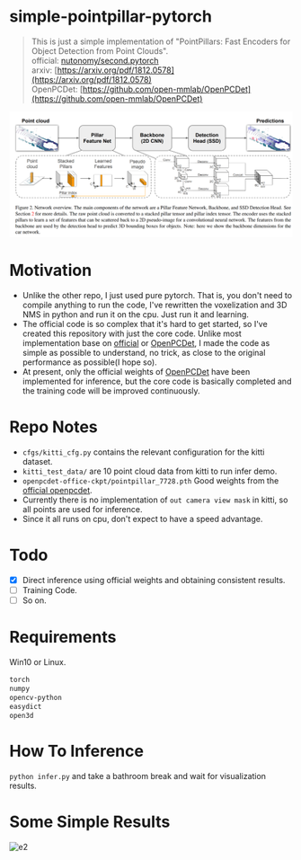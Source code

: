 # simple-pointpillar-pytorch
> This is just a simple implementation of "PointPillars: Fast Encoders for Object Detection from Point Clouds".  
> official: [nutonomy/second.pytorch](https://github.com/nutonomy/second.pytorch)  
> arxiv: [https://arxiv.org/pdf/1812.0578](https://arxiv.org/pdf/1812.0578)  
> OpenPCDet: [https://github.com/open-mmlab/OpenPCDet](https://github.com/open-mmlab/OpenPCDet)

![e1](/image/model.png)

# Motivation

- Unlike the other repo, I just used pure pytorch. That is, you don't need to compile anything to run the code, I've rewritten the voxelization and 3D NMS in python and run it on the cpu. Just run it and learning. 
- The official code is so complex that it's hard to get started, so I've created this repository with just the core code. Unlike most implementation base on [official](https://github.com/nutonomy/second.pytorch) or [OpenPCDet](https://github.com/open-mmlab/OpenPCDet), I made the code as simple as possible to understand, no trick, as close to the original performance as possible(I hope so).  
- At present, only the official weights of [OpenPCDet](https://github.com/open-mmlab/OpenPCDet) have been implemented for inference, but the core code is basically completed and the training code will be improved continuously.

# Repo Notes
- `cfgs/kitti_cfg.py` contains the relevant configuration for the kitti dataset.
- `kitti_test_data/` are 10 point cloud data from kitti to run infer demo.
- `openpcdet-office-ckpt/pointpillar_7728.pth` Good weights from the [official openpcdet](https://github.com/open-mmlab/OpenPCDet/blob/master/tools/cfgs/waymo_models/pointpillar_1x.yaml).
- Currently there is no implementation of `out camera view mask` in kitti, so all points are used for inference.
- Since it all runs on cpu, don't expect to have a speed advantage.

# Todo

- [x] Direct inference using official weights and obtaining consistent results.
- [ ] Training Code.
- [ ] So on.

# Requirements

Win10 or Linux.
```
torch
numpy
opencv-python
easydict
open3d
```

# How To Inference

```python infer.py``` and take a bathroom break and wait for visualization results.

# Some Simple Results

![e2](image/vis.png)
